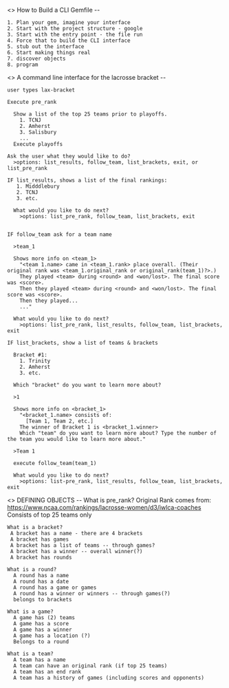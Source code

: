 <> How to Build a CLI Gemfile --

    1. Plan your gem, imagine your interface
    2. Start with the project structure - google
    3. Start with the entry point - the file run
    4. Force that to build the CLI interface
    5. stub out the interface
    6. Start making things real
    7. discover objects
    8. program


<> A command line interface for the lacrosse bracket --

    user types lax-bracket

    Execute pre_rank

      Show a list of the top 25 teams prior to playoffs.
        1. TCNJ
        2. Amherst
        3. Salisbury
        ...
      Execute playoffs

    Ask the user what they would like to do?
      >options: list_results, follow_team, list_brackets, exit, or list_pre_rank

    IF list_results, shows a list of the final rankings:
       1. Midddlebury
       2. TCNJ
       3. etc.

      What would you like to do next?
        >options: list_pre_rank, follow_team, list_brackets, exit


    IF follow_team ask for a team name

      >team_1

      Shows more info on <team_1>
        "<team 1.name> came in <team_1.rank> place overall. (Their original rank was <team_1.original_rank or original_rank(team_1)?>.)
        They played <team> during <round> and <won/lost>. The final score was <score>.
        Then they played <team> during <round> and <won/lost>. The final score was <score>.
        Then they played...
        ..."

      What would you like to do next?
        >options: list_pre_rank, list_results, follow_team, list_brackets, exit

    IF list_brackets, show a list of teams & brackets

      Bracket #1:
        1. Trinity
        2. Amherst
        3. etc.

      Which "bracket" do you want to learn more about?

      >1

      Shows more info on <bracket_1>
        "<bracket_1.name> consists of:
          [Team 1, Team 2, etc.]
        The winner of Bracket 1 is <bracket_1.winner>
        Which "team" do you want to learn more about? Type the number of the team you would like to learn more about."

      >Team 1

      execute follow_team(team_1)

      What would you like to do next?
        >options: list-pre_rank, list_results, follow_team, list_brackets, exit


<> DEFINING OBJECTS --
    What is pre_rank?
     Original Rank comes from: https://www.ncaa.com/rankings/lacrosse-women/d3/iwlca-coaches
     Consists of top 25 teams only

    What is a bracket?
     A bracket has a name - there are 4 brackets
     A bracket has games
     A bracket has a list of teams -- through games?
     A bracket has a winner -- overall winner(?)
     A bracket has rounds

    What is a round?
      A round has a name
      A round has a date
      A round has a game or games
      A round has a winner or winners -- through games(?)
      belongs to brackets

    What is a game?
      A game has (2) teams
      A game has a score
      A game has a winner
      A game has a location (?)
      Belongs to a round

    What is a team?
      A team has a name
      A team can have an original rank (if top 25 teams)
      A team has an end rank
      A team has a history of games (including scores and opponents)
